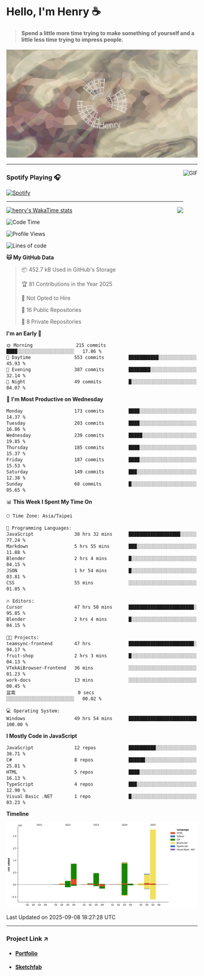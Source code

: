 # Hello, I'm Henry :coffee:

> #### Spend a little more time trying to make something of yourself and a little less time trying to impress people.
 
![](./images/cover.jpg)

---

<img align="right" alt="GIF" height="170px" src="https://media.giphy.com/media/J5B1Y8QZnzXXbLQIBu/giphy.gif" />

### Spotify Playing 🎧

[![Spotify](https://spotify-recently-played-beta.vercel.app/api/spotify)](https://open.spotify.com/user/31uznrpamxhroyd2bt7xchxgnhce)

---

<img align="right" src="https://github-readme-stats.vercel.app/api/top-langs/?username=henry5720&theme=tokyonight&hide_title=false" />

[![henry's WakaTime stats](https://github-readme-stats.vercel.app/api/wakatime?username=@henry5720&layout=compact)](https://github.com/anuraghazra/github-readme-stats)

<!--START_SECTION:waka-->
![Code Time](http://img.shields.io/badge/Code%20Time-384%20hrs%206%20mins-blue)

![Profile Views](http://img.shields.io/badge/Profile%20Views-0-blue)

![Lines of code](https://img.shields.io/badge/From%20Hello%20World%20I%27ve%20Written-5.4%20million%20lines%20of%20code-blue)

**🐱 My GitHub Data** 

> 📦 452.7 kB Used in GitHub's Storage 
 > 
> 🏆 81 Contributions in the Year 2025
 > 
> 🚫 Not Opted to Hire
 > 
> 📜 16 Public Repositories 
 > 
> 🔑 8 Private Repositories 
 > 
**I'm an Early 🐤** 

```text
🌞 Morning                215 commits         ████░░░░░░░░░░░░░░░░░░░░░   17.86 % 
🌆 Daytime                553 commits         ███████████░░░░░░░░░░░░░░   45.93 % 
🌃 Evening                387 commits         ████████░░░░░░░░░░░░░░░░░   32.14 % 
🌙 Night                  49 commits          █░░░░░░░░░░░░░░░░░░░░░░░░   04.07 % 
```
📅 **I'm Most Productive on Wednesday** 

```text
Monday                   173 commits         ████░░░░░░░░░░░░░░░░░░░░░   14.37 % 
Tuesday                  203 commits         ████░░░░░░░░░░░░░░░░░░░░░   16.86 % 
Wednesday                239 commits         █████░░░░░░░░░░░░░░░░░░░░   19.85 % 
Thursday                 185 commits         ████░░░░░░░░░░░░░░░░░░░░░   15.37 % 
Friday                   187 commits         ████░░░░░░░░░░░░░░░░░░░░░   15.53 % 
Saturday                 149 commits         ███░░░░░░░░░░░░░░░░░░░░░░   12.38 % 
Sunday                   68 commits          █░░░░░░░░░░░░░░░░░░░░░░░░   05.65 % 
```


📊 **This Week I Spent My Time On** 

```text
🕑︎ Time Zone: Asia/Taipei

💬 Programming Languages: 
JavaScript               38 hrs 32 mins      ███████████████████░░░░░░   77.24 % 
Markdown                 5 hrs 55 mins       ███░░░░░░░░░░░░░░░░░░░░░░   11.88 % 
Blender                  2 hrs 4 mins        █░░░░░░░░░░░░░░░░░░░░░░░░   04.15 % 
JSON                     1 hr 54 mins        █░░░░░░░░░░░░░░░░░░░░░░░░   03.81 % 
CSS                      55 mins             ░░░░░░░░░░░░░░░░░░░░░░░░░   01.85 % 

🔥 Editors: 
Cursor                   47 hrs 50 mins      ████████████████████████░   95.85 % 
Blender                  2 hrs 4 mins        █░░░░░░░░░░░░░░░░░░░░░░░░   04.15 % 

🐱‍💻 Projects: 
teamsync-frontend        47 hrs              ████████████████████████░   94.17 % 
fruit-shop               2 hrs 3 mins        █░░░░░░░░░░░░░░░░░░░░░░░░   04.13 % 
VTekAiBrowser-Frontend   36 mins             ░░░░░░░░░░░░░░░░░░░░░░░░░   01.23 % 
work-docs                13 mins             ░░░░░░░░░░░░░░░░░░░░░░░░░   00.45 % 
盆栽                       0 secs              ░░░░░░░░░░░░░░░░░░░░░░░░░   00.02 % 

💻 Operating System: 
Windows                  49 hrs 54 mins      █████████████████████████   100.00 % 
```

**I Mostly Code in JavaScript** 

```text
JavaScript               12 repos            ██████████░░░░░░░░░░░░░░░   38.71 % 
C#                       8 repos             ██████░░░░░░░░░░░░░░░░░░░   25.81 % 
HTML                     5 repos             ████░░░░░░░░░░░░░░░░░░░░░   16.13 % 
TypeScript               4 repos             ███░░░░░░░░░░░░░░░░░░░░░░   12.90 % 
Visual Basic .NET        1 repo              █░░░░░░░░░░░░░░░░░░░░░░░░   03.23 % 
```



**Timeline**

![Lines of Code chart](https://raw.githubusercontent.com/henry5720/henry5720/main/assets/bar_graph.png)


 Last Updated on 2025-09-08 18:27:28 UTC
<!--END_SECTION:waka-->

---

### Project Link ↗️

- #### [Portfolio](https://drive.google.com/file/d/1kb96bzn4Bhdb4pImsUvKz9Oi9cx455D2/view?usp=drivesdk)
- #### [Sketchfab](https://sketchfab.com/henry4294967296/models)

